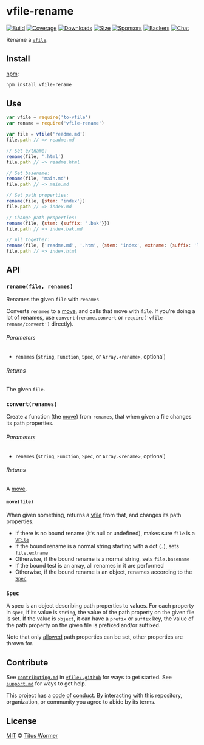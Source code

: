 # vfile-rename

[![Build][build-badge]][build]
[![Coverage][coverage-badge]][coverage]
[![Downloads][downloads-badge]][downloads]
[![Size][size-badge]][size]
[![Sponsors][sponsors-badge]][collective]
[![Backers][backers-badge]][collective]
[![Chat][chat-badge]][chat]

Rename a [`vfile`][vfile].

## Install

[npm][]:

```sh
npm install vfile-rename
```

## Use

```js
var vfile = require('to-vfile')
var rename = require('vfile-rename')

var file = vfile('readme.md')
file.path // => readme.md

// Set extname:
rename(file, '.html')
file.path // => readme.html

// Set basename:
rename(file, 'main.md')
file.path // => main.md

// Set path properties:
rename(file, {stem: 'index'})
file.path // => index.md

// Change path properties:
rename(file, {stem: {suffix: '.bak'}})
file.path // => index.bak.md

// All together:
rename(file, ['readme.md', '.htm', {stem: 'index', extname: {suffix: 'l'}}])
file.path // => index.html
```

## API

### `rename(file, renames)`

Renames the given `file` with `renames`.

Converts `renames` to a [move][], and calls that move with `file`.
If you’re doing a lot of renames, use `convert` (`rename.convert` or
`require('vfile-rename/convert')` directly).

###### Parameters

*   `renames` (`string`, `Function`, `Spec`, or `Array.<rename>`, optional)

###### Returns

The given `file`.

### `convert(renames)`

Create a function (the [move][]) from `renames`, that when given a file changes
its path properties.

###### Parameters

*   `renames` (`string`, `Function`, `Spec`, or `Array.<rename>`, optional)

###### Returns

A [move][].

#### `move(file)`

When given something, returns a [vfile][] from that, and changes its path
properties.

*   If there is no bound rename (it’s null or undefined), makes sure `file` is a
    [`VFile`][vfile]
*   If the bound rename is a normal string starting with a dot (`.`), sets
    `file.extname`
*   Otherwise, if the bound rename is a normal string, sets `file.basename`
*   If the bound test is an array, all renames in it are performed
*   Otherwise, if the bound rename is an object, renames according to the
    [`Spec`][spec]

### `Spec`

A spec is an object describing path properties to values.
For each property in `spec`, if its value is `string`, the value of the path
property on the given file is set.
If the value is `object`, it can have a `prefix` or `suffix` key, the value of
the path property on the given file is prefixed and/or suffixed.

Note that only [allowed][] path properties can be set, other properties are
thrown for.

## Contribute

See [`contributing.md`][contributing] in [`vfile/.github`][health] for ways to
get started.
See [`support.md`][support] for ways to get help.

This project has a [code of conduct][coc].
By interacting with this repository, organization, or community you agree to
abide by its terms.

## License

[MIT][license] © [Titus Wormer][author]

<!-- Definitions -->

[build-badge]: https://github.com/vfile/vfile-rename/workflows/main/badge.svg

[build]: https://github.com/vfile/vfile-rename/actions

[coverage-badge]: https://img.shields.io/codecov/c/github/vfile/vfile-rename.svg

[coverage]: https://codecov.io/github/vfile/vfile-rename

[downloads-badge]: https://img.shields.io/npm/dm/vfile-rename.svg

[downloads]: https://www.npmjs.com/package/vfile-rename

[size-badge]: https://img.shields.io/bundlephobia/minzip/vfile-rename.svg

[size]: https://bundlephobia.com/result?p=vfile-rename

[sponsors-badge]: https://opencollective.com/unified/sponsors/badge.svg

[backers-badge]: https://opencollective.com/unified/backers/badge.svg

[collective]: https://opencollective.com/unified

[chat-badge]: https://img.shields.io/badge/chat-discussions-success.svg

[chat]: https://github.com/vfile/vfile/discussions

[npm]: https://docs.npmjs.com/cli/install

[contributing]: https://github.com/vfile/.github/blob/HEAD/contributing.md

[support]: https://github.com/vfile/.github/blob/HEAD/support.md

[health]: https://github.com/vfile/.github

[coc]: https://github.com/vfile/.github/blob/HEAD/code-of-conduct.md

[license]: license

[author]: https://wooorm.com

[vfile]: https://github.com/vfile/vfile

[allowed]: https://github.com/vfile/vfile/blob/d88717d/core.js#L15

[move]: #movefile

[spec]: #spec
